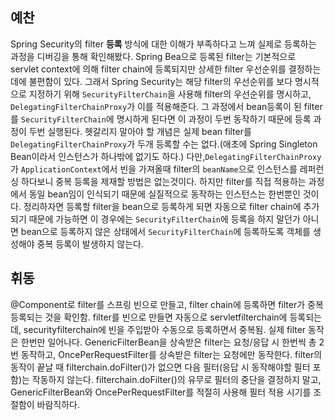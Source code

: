 ## 예찬
Spring Security의 filter **등록** 방식에 대한 이해가 부족하다고 느껴 실제로 등록하는 과정을 디버깅을 통해 확인해봤다. Spring Bea으로 등록된 filter는 기본적으로 servlet context에 의해 filter chain에 등록되지만 상세한 filter 우선순위를 결정하는데에 불편함이 있다. 그래서 Spring Security는 해당 filter의 우선순위를 보다 명시적으로 지정하기 위해 `SecurityFilterChain`을 사용해 filter의 우선순위를 명시하고, `DelegatingFilterChainProxy`가 이를 적용해준다. 그 과정에서 bean등록이 된 filter를 `SecurityFilterChain`에 명시하게 된다면 이 과정이 두번 동작하기 때문에 등록 과정이 두번 실행된다. 헷갈리지 말아야 할 개념은 실제 bean filter를 `DelegatingFilterChainProxy`가 두개 등록할 수는 없다.(애초에 Spring Singleton Bean이라서 인스턴스가 하나밖에 없기도 하다.) 다만,`DelegatingFilterChainProxy`가 `ApplicationContext`에서 빈을 가져올때 filter의 `beanName`으로 인스턴스를 레퍼런싱 하다보니 중복 등록을 제재할 방법은 없는것이다. 하지만 filter를 직접 적용하는 과정에서 동일 bean임이 인식되기 때문에 실질적으로 동작하는 인스턴스는 한번뿐인 것이다. 정리하자면 등록할 filter을 bean으로 등록하게 되면 자동으로 filter chain에 추가되기 때문에 가능하면 이 경우에는 `SecurityFilterChain`에 등록을 하지 말던가 아니면 bean으로 등록하지 않은 상태에서 `SecurityFilterChain`에 등록하도록 객체를 생성해야 중복 등록이 발생하지 않는다. 

## 휘동
@Component로 filter를 스프링 빈으로 만들고, filter chain에 등록하면 filter가 중복 등록되는 것을 확인함.
filter를 빈으로 만들면 자동으로 servletfilterchain에 등록되는데, securityfilterchain에 빈을 주입받아 수동으로 등록하면서 중복됨.
실제 filter 동작은 한번만 일어나다.
GenericFilterBean을 상속받은 filter는 요청/응답 시 한번씩 총 2번 동작하고,
OncePerRequestFilter를 상속받은 filter는 요청에만 동작한다.
filter의 동작이 끝날 때 filterchain.doFilter()가 없으면 다음 필터(응답 시 동작해야할 필터 포함)는 작동하지 않는다.
filterchain.doFilter()의 유무로 필터의 중단을 결정하지 말고, GenericFilterBean와 OncePerRequestFilter를 적절히 사용해 필터 적용 시기를 조절함이 바람직하다.